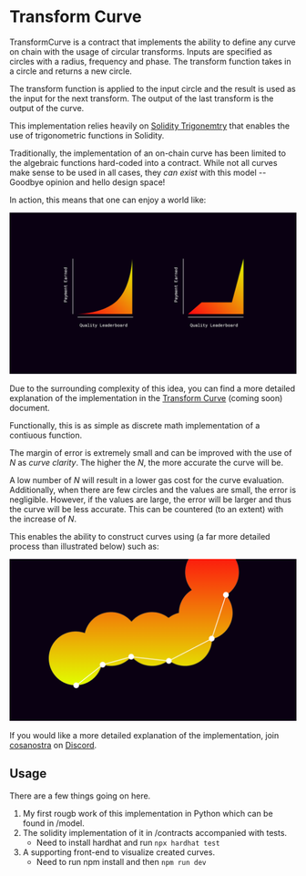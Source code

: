 # Transform Curve

TransformCurve is a contract that implements the ability to define any curve on chain with the usage of circular transforms. Inputs are specified as circles with a radius, frequency and phase. The transform function takes in a circle and returns a new circle. 

The transform function is applied to the input circle and the result is used as the input for the next transform. The output of the last transform is the output of the curve.

This implementation relies heavily on [Solidity Trigonemtry](https://github.com/mds1/solidity-trigonometry) that enables the use of trigonometric functions in Solidity.

Traditionally, the implementation of an on-chain curve has been limited to the algebraic functions hard-coded into a contract. While not all curves make sense to be used in all cases, they *can exist* with this model -- Goodbye opinion and hello design space!

In action, this means that one can enjoy a world like:

![The different of curve transforms](./images/new-world.png)

Due to the surrounding complexity of this idea, you can find a more detailed explanation of the implementation in the [Transform Curve](./docs/transform-curve.md) (coming soon) document.

Functionally, this is as simple as discrete math implementation of a contiuous function.

The margin of error is extremely small and can be improved with the use of $N$ as *curve clarity*. The higher the $N$, the more accurate the curve will be.

A low number of $N$ will result in a lower gas cost for the curve evaluation. Additionally, when there are few circles and the values are small, the error is negligible. However, if the values are large, the error will be larger and thus the curve will be less accurate. This can be countered (to an extent) with the increase of $N$.

This enables the ability to construct curves using (a far more detailed process than illustrated below) such as:

![The mechanism to build a curve](./images/any-curve.png)

If you would like a more detailed explanation of the implementation, join [cosanostra](https://cosanostra.gg) on [Discord](https://discord.com/invite/TASvMj4vyk).

## Usage

There are a few things going on here.

1. My first rougb work of this implementation in Python which can be found in /model.
2. The solidity implementation of it in /contracts accompanied with tests.
    * Need to install hardhat and run `npx hardhat test`
3. A supporting front-end to visualize created curves.
    * Need to run npm install and then `npm run dev`